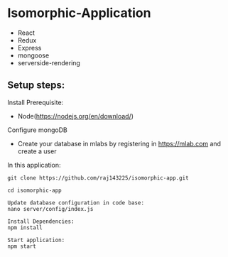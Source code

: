 # Isomorphic-Application

	
 * React
 * Redux
 * Express
 * mongoose
 * serverside-rendering


## Setup steps:

Install Prerequisite:

* Node(https://nodejs.org/en/download/)

Configure mongoDB 

* Create your database in mlabs by registering in https://mlab.com and create a user

In this application:

```setup
git clone https://github.com/raj143225/isomorphic-app.git

cd isomorphic-app

Update database configuration in code base:
nano server/config/index.js

Install Dependencies:
npm install

Start application:
npm start
```
